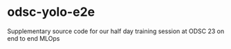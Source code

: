 # odsc-yolo-e2e
Supplementary source code for our half day training session at ODSC 23 on end to end MLOps
